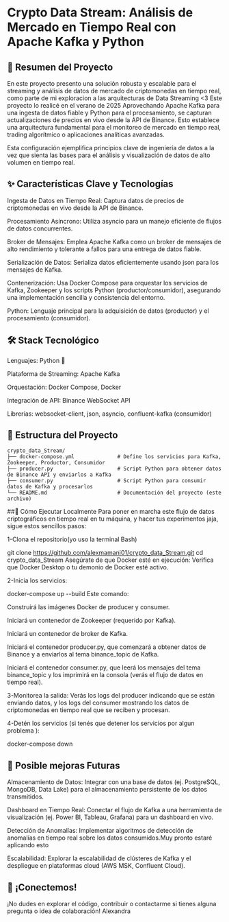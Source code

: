# Crypto Data Stream: Análisis de Mercado en Tiempo Real con Apache Kafka y Python

## 🚀 Resumen del Proyecto
En este proyecto presento una solución robusta y escalable para el streaming y análisis de datos de mercado de criptomonedas en tiempo real, como parte de mi exploracion a las arquitecturas de Data Streaming <3
Este proyecto lo realicé en el verano de 2025
Aprovechando Apache Kafka para una ingesta de datos fiable y Python para el procesamiento, se capturan actualizaciones de precios en vivo desde la API de Binance.
Esto establece una arquitectura fundamental para el monitoreo de mercado en tiempo real, trading algorítmico o aplicaciones analíticas avanzadas.

Esta configuración ejemplifica principios clave de ingeniería de datos a la vez que sienta las bases para el análisis y visualización de datos de alto volumen en tiempo real.

## ✨ Características Clave y Tecnologías
Ingesta de Datos en Tiempo Real: Captura datos de precios de criptomonedas en vivo desde la API de Binance.

Procesamiento Asíncrono: Utiliza asyncio para un manejo eficiente de flujos de datos concurrentes.

Broker de Mensajes: Emplea Apache Kafka como un broker de mensajes de alto rendimiento y tolerante a fallos para una entrega de datos fiable.

Serialización de Datos: Serializa datos eficientemente usando json para los mensajes de Kafka.

Contenerización: Usa Docker Compose para orquestar los servicios de Kafka, Zookeeper y los scripts Python (productor/consumidor), asegurando una implementación sencilla y consistencia del entorno.

Python: Lenguaje principal para la adquisición de datos (productor) y el procesamiento (consumidor).

## 🛠️ Stack Tecnológico
Lenguajes: Python 🐍

Plataforma de Streaming: Apache Kafka

Orquestación: Docker Compose, Docker

Integración de API: Binance WebSocket API

Librerías: websocket-client, json, asyncio, confluent-kafka (consumidor)

## 📂 Estructura del Proyecto
```
crypto_data_Stream/
├── docker-compose.yml              # Define los servicios para Kafka, Zookeeper, Productor, Consumidor
├── producer.py                     # Script Python para obtener datos de Binance API y enviarlos a Kafka
├── consumer.py                     # Script Python para consumir datos de Kafka y procesarlos
└── README.md                       # Documentación del proyecto (este archivo)
```

##🚀 Cómo Ejecutar Localmente
Para poner en marcha este flujo de datos criptográficos en tiempo real en tu máquina, y hacer tus experimentos jaja, sigue estos sencillos pasos:

1-Clona el repositorio(yo uso la terminal Bash)

git clone https://github.com/alexmamani01/crypto_data_Stream.git
cd crypto_data_Stream
Asegúrate de que Docker esté en ejecución: Verifica que Docker Desktop o tu demonio de Docker esté activo.

2-Inicia los servicios:

docker-compose up --build
Este comando:

Construirá las imágenes Docker de producer y consumer.

Iniciará un contenedor de Zookeeper (requerido por Kafka).

Iniciará un contenedor de broker de Kafka.

Iniciará el contenedor producer.py, que comenzará a obtener datos de Binance y a enviarlos al tema binance_topic de Kafka.

Iniciará el contenedor consumer.py, que leerá los mensajes del tema binance_topic y los imprimirá en la consola (verás el flujo de datos en tiempo real).

3-Monitorea la salida:
Verás los logs del producer indicando que se están enviando datos, y los logs del consumer mostrando los datos de criptomonedas en tiempo real que se reciben y procesan.

4-Detén los servicios (si tenés que detener los servicios por algun problema ): 

docker-compose down
## 🔮 Posible mejoras Futuras
Almacenamiento de Datos: Integrar con una base de datos (ej. PostgreSQL, MongoDB, Data Lake) para el almacenamiento persistente de los datos transmitidos.

Dashboard en Tiempo Real: Conectar el flujo de Kafka a una herramienta de visualización (ej. Power BI, Tableau, Grafana) para un dashboard en vivo.

Detección de Anomalías: Implementar algoritmos de detección de anomalías en tiempo real sobre los datos consumidos.Muy pronto estaré aplicando esto

Escalabilidad: Explorar la escalabilidad de clústeres de Kafka y el despliegue en plataformas cloud (AWS MSK, Confluent Cloud).

## 👋 ¡Conectemos!
¡No dudes en explorar el código, contribuir o contactarme si tienes alguna pregunta o idea de colaboración!
Alexandra
